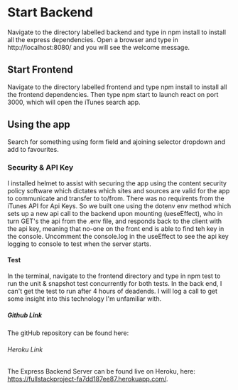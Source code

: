 # Start Backend
Navigate to the directory labelled backend and type in npm install to install all the express 
dependencies. Open a browser and type in http://localhost:8080/ and you will see the welcome message.
## Start Frontend
Navigate to the directory labelled frontend and type npm install to install all the frontend 
dependencies. Then type npm start to launch react on port 3000, which will open the iTunes search app.
## Using the app
Search for something using form field and ajoining selector dropdown and add to favourites.
### Security & API Key
I installed helmet to assist with securing the app using the content security policy software which dictates
which sites and sources are valid for the app to communicate and transfer to to/from. There was no requirents from the iTunes API for Api Keys. So we 
built one using the dotenv env method which sets up a new api call to the backend upon mounting (ueseEffect), who in turn GET's the api from the .env file, and 
responds back to the client with the api key, meaning that no-one on the front end is able to find teh key in the console. Uncomment the console.log in the useEffect to see the api key logging to console to test when the server starts.
#### Test
In the terminal, navigate to the frontend directory and type in npm test to run the unit & snapshot test concurrently for both tests. In the back end, I can't get the test to run after 4 hours of deadends. I will log a call to get some insight into this technology I'm unfamiliar with.
##### Github Link
The gitHub repository can be found here: 
###### Heroku Link
The Express Backend Server can be found live on Heroku, here: https://fullstackproject-fa7dd187ee87.herokuapp.com/. 
